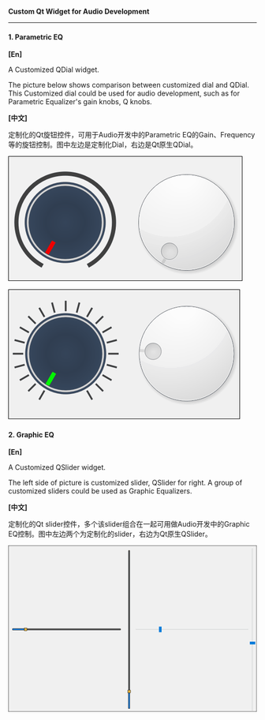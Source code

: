 **Custom Qt Widget for Audio Development**

-------------

#### 1. Parametric EQ 

**[En]**

A Customized QDial widget.

The picture below shows comparison between customized dial and QDial. This Customized dial could be used for audio development,  such as for Parametric Equalizer's gain knobs, Q knobs.

**[中文]**

定制化的Qt旋钮控件，可用于Audio开发中的Parametric EQ的Gain、Frequency等的旋钮控制。图中左边是定制化Dial，右边是Qt原生QDial。

![](/Screenshots/QCustomDial1.gif)

![](/Screenshots/QCustomDial2.gif)

#### 2. Graphic EQ

**[En]**

A Customized QSlider widget.

The left side of picture is customized slider, QSlider for right. A group of customized sliders could be used as Graphic Equalizers.

**[中文]**

定制化的Qt slider控件，多个该slider组合在一起可用做Audio开发中的Graphic EQ控制。图中左边两个为定制化的slider，右边为Qt原生QSlider。

![](/Screenshots/CustonSlider.gif)


